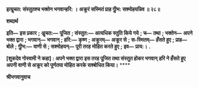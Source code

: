 **इत्यॢचत: संस्तुतश्च भक्तेन भगवान्हरि: ।** **अक्रूरं सस्मितं प्राह गीॢभ: सश्मोहयन्निव ॥ २८॥** 

**शब्दार्थ** 

**इति—** **इस प्रकार** **; अॢचत:—** **पूजित** **; संस्तुत:—** **अत्यधिक स्तुति किये गये** **; च—** **तथा** **; भक्तेन—** **अपने भक्त द्वारा** **; भगवान्—** **भगवान्** **; हरि:—** **कृष्ण** **; अक्रूरम्—** **अक्रूर से** **; स-स्मितम्—** **हँसते हुए** **; प्राह—** **बोले** **; गीॢभ:—** **वाणी से** **; सश्मोहयन्—** **पूरी तरह** **मोहित करते हुए** **; इव—** **प्राय:।** **.** 

**[शुकदेव गोस्वामी ने कहा] : अपने भक्त द्वारा इस तरह पूजित तथा संस्तुत होकर भगवान्** **हरि ने हँसते हुए अपनी वाणी से अक्रूर को पूर्णतया मोहित करके सश्बोधित किया।** **** 

**श्रीभगवानुवाच** 
